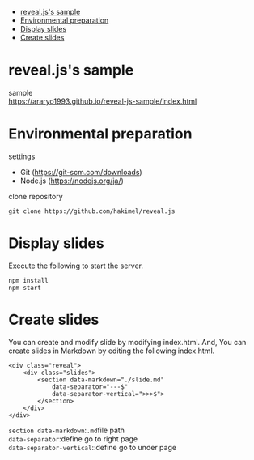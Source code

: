 <!-- TOC -->

- [reveal.js's sample](#revealjss-sample)
- [Environmental preparation](#environmental-preparation)
- [Display slides](#display-slides)
- [Create slides](#create-slides)

<!-- /TOC -->

# reveal.js's sample

sample  
<https://araryo1993.github.io/reveal-js-sample/index.html>

# Environmental preparation
settings
- Git (<https://git-scm.com/downloads>)
- Node.js (<https://nodejs.org/ja/>)

clone repository  
```
git clone https://github.com/hakimel/reveal.js
```

# Display slides
Execute the following to start the server.  
```
npm install
npm start
```

# Create slides
You can create and modify slide by modifying index.html.
And, You can create slides in Markdown by editing the following index.html.  

```
<div class="reveal">
	<div class="slides">
		<section data-markdown="./slide.md"
			data-separator="---$"
			data-separator-vertical=">>>$">
		</section>
	</div>
</div>
```

`section data-markdown`:`.md`file path  
`data-separator`:define go to right page  
`data-separator-vertical`::define go to under page
